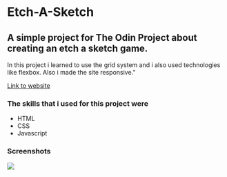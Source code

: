 # Etch-A-Sketch

<h2>A simple project for The Odin Project about creating an etch a sketch game.</h2>
<p>In this project i learned to use the grid system and i also used technologies like flexbox. Also i made the site responsive."
<p><a href="https://martin853.github.io/Etch-A-Sketch/">Link to website</a><p>

<h3>The skills that i used for this project were</h3>
<ul>
<li>HTML</li>
<li>CSS</li>
<li>Javascript</li>
</ul>

<h3>Screenshots</h3>
<img src="https://user-images.githubusercontent.com/116968758/218328482-e5636ce2-3d8a-4c15-9458-35e0782c3626.png">
